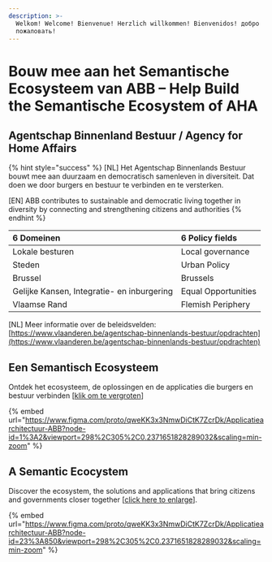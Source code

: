```yaml
---
description: >-
  Welkom! Welcome! Bienvenue! Herzlich willkommen! Bienvenidos! добро
  пожаловать!
---
```


# Bouw mee aan het Semantische Ecosysteem van ABB  – Help Build the Semantische Ecosystem of AHA

## **Agentschap Binnenland Bestuur /** Agency for Home Affairs

{% hint style="success" %}
\[NL\] Het Agentschap Binnenlands Bestuur bouwt mee aan duurzaam en democratisch samenleven in diversiteit. Dat doen we door burgers en bestuur te verbinden en te versterken.

\[EN\] ABB contributes to sustainable and democratic living together in diversity by connecting and strengthening citizens and authorities
{% endhint %}

| 6 Domeinen | 6 Policy fields |
| :--- | :--- |
| Lokale besturen | Local governance |
| Steden | Urban Policy |
| Brussel | Brussels |
| Gelijke Kansen, Integratie- en inburgering | Equal Opportunities |
| Vlaamse Rand | Flemish Periphery |

\[NL\] Meer informatie over de beleidsvelden: [https://www.vlaanderen.be/agentschap-binnenlands-bestuur/opdrachten](https://www.vlaanderen.be/agentschap-binnenlands-bestuur/opdrachten)

## Een Semantisch Ecosysteem

Ontdek het ecosysteem, de oplossingen en de applicaties die burgers en bestuur verbinden \[[klik om te vergroten](https://www.figma.com/proto/qweKK3x3NmwDiCtK7ZcrDk/Applicatiearchitectuur-ABB?node-id=1%3A2&viewport=298%2C305%2C0.2371651828289032&scaling=min-zoom)\]

{% embed url="https://www.figma.com/proto/qweKK3x3NmwDiCtK7ZcrDk/Applicatiearchitectuur-ABB?node-id=1%3A2&viewport=298%2C305%2C0.2371651828289032&scaling=min-zoom" %}



## **A Semantic Ecocystem**

Discover the ecosystem, the solutions and applications that bring citizens and governments closer together \[[click here to enlarge](https://www.figma.com/proto/qweKK3x3NmwDiCtK7ZcrDk/Applicatiearchitectuur-ABB?node-id=23%3A850&viewport=298%2C305%2C0.2371651828289032&scaling=min-zoom)\].

{% embed url="https://www.figma.com/proto/qweKK3x3NmwDiCtK7ZcrDk/Applicatiearchitectuur-ABB?node-id=23%3A850&viewport=298%2C305%2C0.2371651828289032&scaling=min-zoom" %}

